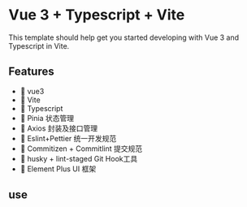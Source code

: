 # Vue 3 + Typescript + Vite

This template should help get you started developing with Vue 3 and Typescript in Vite.

## Features

- 🚀 vue3
- 🚀 Vite
- 🚀 Typescript
- 🍭 Pinia 状态管理
- 🍭 Axios 封装及接口管理
- 🍭 Eslint+Pettier 统一开发规范
- 🍭 Commitizen + Commitlint 提交规范
- 🍭 husky + lint-staged Git Hook工具
- 🍭 Element Plus UI 框架

## use
